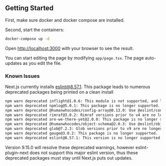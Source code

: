 ## Getting Started

First, make sure docker and docker compose are installed.

Second, start the containers:

```bash
docker-compose up -d
```

Open [http://localhost:3000](http://localhost:3000) with your browser to see the result.

You can start editing the page by modifying `app/page.tsx`. The page auto-updates as you edit the file.

### Known Issues
Next.js currently installs eslint@8.57.1. This package leads to numerous deprecated packages being printed on a clean install
```bash
npm warn deprecated inflight@1.0.6: This module is not supported, and leaks memory. Do not use it. Check out lru-cache if you want a good and tested way to coalesce async requests by a key value, which is much more comprehensive and powerful.
npm warn deprecated npmlog@5.0.1: This package is no longer supported.
npm warn deprecated @humanwhocodes/config-array@0.13.0: Use @eslint/config-array instead
npm warn deprecated rimraf@3.0.2: Rimraf versions prior to v4 are no longer supported
npm warn deprecated are-we-there-yet@2.0.0: This package is no longer supported.
npm warn deprecated @humanwhocodes/object-schema@2.0.3: Use @eslint/object-schema instead
npm warn deprecated glob@7.2.3: Glob versions prior to v9 are no longer supported
npm warn deprecated gauge@3.0.2: This package is no longer supported.
npm warn deprecated eslint@8.57.1: This version is no longer supported. Please see https://eslint.org/version-support for other options.
```
Version 9.15.0 will resolve these deprecated warnings, however eslint-plugin-next does not support this major eslint version, thus these deprecated packages must stay until Next.js puts out updates.
